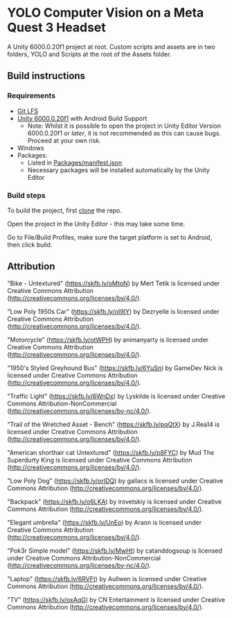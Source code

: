 # YOLO Computer Vision on a Meta Quest 3 Headset

A Unity 6000.0.20f1 project at root. Custom scripts and assets are in two folders, YOLO and Scripts at the root of the Assets folder.

## Build instructions

### Requirements

- [Git LFS](https://git-lfs.com/)
- [Unity 6000.0.20f1](https://unity.com/releases/editor/whats-new/6000.0.20#installs) with Android Build Support
  - Note: Whilst it is possible to open the project in Unity Editor Version 6000.0.20f1 or *later*, it is not recommended as this can cause bugs. Proceed at your own risk.
- Windows
- Packages:
  - Listed in [Packages/manifest.json](Packages/manifest.json)
  - Necessary packages will be installed automatically by the Unity Editor

### Build steps

To build the project, first [clone](https://docs.github.com/en/repositories/creating-and-managing-repositories/cloning-a-repository) the repo.

Open the project in the Unity Editor - this may take some time.

Go to File/Build Profiles, make sure the target platform is set to Android, then click build.

## Attribution

"Bike - Untextured" (https://skfb.ly/oMtoN) by Mert Tetik is licensed under Creative Commons Attribution (http://creativecommons.org/licenses/by/4.0/).

"Low Poly 1950s Car" (https://skfb.ly/oI9IY) by Dezryelle is licensed under Creative Commons Attribution (http://creativecommons.org/licenses/by/4.0/).

"Motorcycle" (https://skfb.ly/otWPH) by animanyarty is licensed under Creative Commons Attribution (http://creativecommons.org/licenses/by/4.0/).

"1950's Styled Greyhound Bus" (https://skfb.ly/6YuSn) by GameDev Nick is licensed under Creative Commons Attribution (http://creativecommons.org/licenses/by/4.0/).

"Traffic Light" (https://skfb.ly/6WnDx) by Lyskilde is licensed under Creative Commons Attribution-NonCommercial (http://creativecommons.org/licenses/by-nc/4.0/).

"Trail of the Wretched Asset - Bench" (https://skfb.ly/pqQtX) by J.Rea14 is licensed under Creative Commons Attribution (http://creativecommons.org/licenses/by/4.0/).

"American shorthair cat Untextured" (https://skfb.ly/p8FYC) by Mud The Superdurty King is licensed under Creative Commons Attribution (http://creativecommons.org/licenses/by/4.0/).

"Low Poly Dog" (https://skfb.ly/orIDQ) by gallacs is licensed under Creative Commons Attribution (http://creativecommons.org/licenses/by/4.0/).

"Backpack" (https://skfb.ly/o6LKA) by irovetskiy is licensed under Creative Commons Attribution (http://creativecommons.org/licenses/by/4.0/).

"Elegant umbrella" (https://skfb.ly/UnEo) by Araon is licensed under Creative Commons Attribution (http://creativecommons.org/licenses/by/4.0/).

"Pok3r Simple model" (https://skfb.ly/MwHt) by catanddogsoup is licensed under Creative Commons Attribution-NonCommercial (http://creativecommons.org/licenses/by-nc/4.0/).

"Laptop" (https://skfb.ly/6RVFt) by Aullwen is licensed under Creative Commons Attribution (http://creativecommons.org/licenses/by/4.0/).

"TV" (https://skfb.ly/oxAqG) by CN Entertainment is licensed under Creative Commons Attribution (http://creativecommons.org/licenses/by/4.0/).